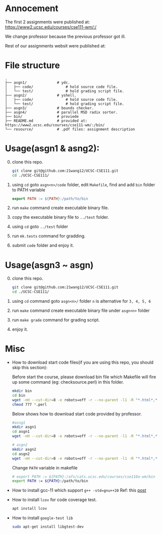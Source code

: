 # Annocement

The first 2 assignments were published at: https://www2.ucsc.edu/courses/cse111-wm/:/

We change professor because the previous professor got ill.

Rest of our assignments websit were published at: 

# File structure

```
.
├── asgn1/              # ydc.
│   ├── code/               # hold source code file.
│   └── test/               # hold grading script file.
├── asgn2/              # yshell.
│   ├── code/               # hold source code file.  
│   └── test/               # hold grading script file.
├── asgn3/              # bounds checker. 
├── asgn4/              # parallel MSD radix sorter. 
├── bin/                # proviede
├── README.md           # provided at: https://www2.ucsc.edu/courses/cse111-wm/:/bin/
└── resource/           # .pdf files: assignment description
```

# Usage(asgn1 & asng2):
0. clone this repo.

    ```bash
    git clone git@github.com:21wang12/UCSC-CSE111.git
    cd ./UCSC-CSE111/
    ```

1. using `cd` goto `asgn<n>/code` folder, edit `Makefile`, find and add `bin` folder to PATH variable
    ```Makefile
    export PATH := ${PATH}:/path/to/bin
    ```

2. run `make` command create executable binary file.

3. copy the executable binary file to `../test` folder.

4. using `cd` goto `../test` folder

5. run `mk.tests` command for gradding.

6. submit `code` folder and enjoy it.

# Usage(asgn3 ~ asgn<n>)
0. clone this repo.

    ```bash
    git clone git@github.com:21wang12/UCSC-CSE111.git
    cd ./UCSC-CSE111/
    ```
1. using `cd` command goto `asgn<n>/` folder `n` is alternative for `3, 4, 5, 6`

2. run `make` command create executable binary file under `asgn<n>` folder

3. run `make grade` command for grading script.

4. enjoy it.

# Misc
- How to download start code files(if you are using this repo, you should skip this section):

    Before start the course, please download bin file which Makefile will fire up some command (eg: checksource.perl) in this folder.

    ```bash
    mkdir bin
    cd bin
    wget -nH --cut-dir=8 -e robots=off -r --no-parent -l1 -R "*.html*,*.gif" https://www2.ucsc.edu/courses/cse111-wm/:/bin/
    chmod 777 *.perl
    ```

    Below shows how to download start code provided by professor.

    ```bash
    #asng1
    mkdir asgn1
    cd asgn1
    wget -nH --cut-dir=8 -e robots=off -r --no-parent -l1 -R "*.html*,*.gif" https://www2.ucsc.edu/courses/cse111-wm/:/Assignments/asg1-dc-bigint/code
    
    # asgn2
    mkdir asgn2
    cd asgn2
    wget -nH --cut-dir=8 -e robots=off -r --no-parent -l1 -R "*.html*,*.gif" https://www2.ucsc.edu/courses/cse111-wm/:/Assignments/asg2-shell-fnptrs-oop/code/
    ```

    Change `PATH` variable in makefile
    ```bash
    # export PATH := ${PATH}:/afs/cats.ucsc.edu/courses/cse110a-wm/bin
    export PATH := ${PATH}:/path/to/bin
    ```

- How to install gcc-11 which support `g++ -std=gnu++20`
    Ref: this [post](https://stackoverflow.com/a/67453352)


- How to install `lcov` for code coverage test.
    ```bash
    apt install lcov
    ```

- How to install `google-test lib`
    ```bash
    sudo apt-get install libgtest-dev
    ```
